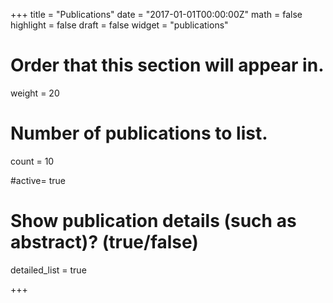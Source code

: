 +++
title = "Publications"
date = "2017-01-01T00:00:00Z"
math = false
highlight = false
draft = false
widget = "publications"

# Order that this section will appear in.
weight = 20

# Number of publications to list.
count = 10

#active= true
# Show publication details (such as abstract)? (true/false)
detailed_list = true


+++
